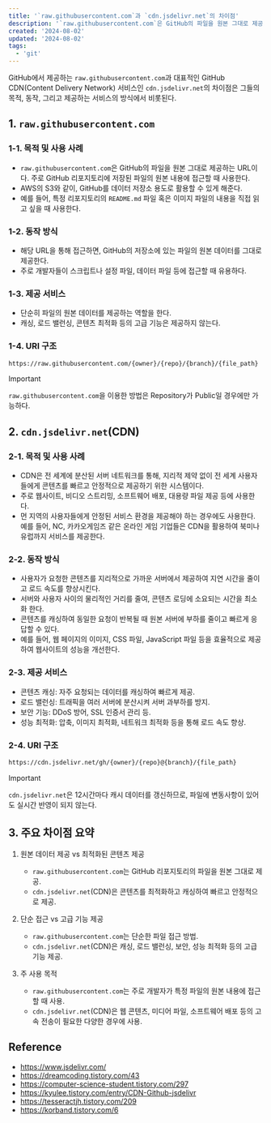 ```yaml
---
title: '`raw.githubusercontent.com`과 `cdn.jsdelivr.net`의 차이점'
description: '`raw.githubusercontent.com`은 GitHub의 파일을 원본 그대로 제공하는 반면, `cdn.jsdelivr.net`은 최적화된 콘텐츠를 빠르고 안정적으로 제공하는 CDN 서비스로, 각각의 목적과 기능이 다르다.'
created: '2024-08-02'
updated: '2024-08-02'
tags:
  - 'git'
---
```


GitHub에서 제공하는 `raw.githubusercontent.com`과 대표적인 GitHub CDN(Content Delivery Network) 서비스인 `cdn.jsdelivr.net`의 차이점은 그들의 목적, 동작, 그리고 제공하는 서비스의 방식에서 비롯된다.

## 1. `raw.githubusercontent.com`

### 1-1. 목적 및 사용 사례

- `raw.githubusercontent.com`은 GitHub의 파일을 원본 그대로 제공하는 URL이다. 주로 GitHub 리포지토리에 저장된 파일의 원본 내용에 접근할 때 사용한다.
- AWS의 S3와 같이, GitHub를 데이터 저장소 용도로 활용할 수 있게 해준다.
- 예를 들어, 특정 리포지토리의 `README.md` 파일 혹은 이미지 파일의 내용을 직접 읽고 싶을 때 사용한다.

### 1-2. 동작 방식

- 해당 URL을 통해 접근하면, GitHub의 저장소에 있는 파일의 원본 데이터를 그대로 제공한다.
- 주로 개발자들이 스크립트나 설정 파일, 데이터 파일 등에 접근할 때 유용하다.

### 1-3. 제공 서비스

- 단순히 파일의 원본 데이터를 제공하는 역할을 한다.
- 캐싱, 로드 밸런싱, 콘텐츠 최적화 등의 고급 기능은 제공하지 않는다.

### 1-4. URI 구조

```txt
https://raw.githubusercontent.com/{owner}/{repo}/{branch}/{file_path}
```

> [!IMPORTANT]
>
> `raw.githubusercontent.com`을 이용한 방법은 Repository가 Public일 경우에만 가능하다.

## 2. `cdn.jsdelivr.net`(CDN)

### 2-1. 목적 및 사용 사례

- CDN은 전 세계에 분산된 서버 네트워크를 통해, 지리적 제약 없이 전 세계 사용자들에게 콘텐츠를 빠르고 안정적으로 제공하기 위한 시스템이다.
- 주로 웹사이트, 비디오 스트리밍, 소프트웨어 배포, 대용량 파일 제공 등에 사용한다.
- 먼 지역의 사용자들에게 안정된 서비스 환경을 제공해야 하는 경우에도 사용한다. 예를 들어, NC, 카카오게임즈 같은 온라인 게임 기업들은 CDN을 활용하여 북미나 유럽까지 서비스를 제공한다.

### 2-2. 동작 방식

- 사용자가 요청한 콘텐츠를 지리적으로 가까운 서버에서 제공하여 지연 시간을 줄이고 로드 속도를 향상시킨다.
- 서버와 사용자 사이의 물리적인 거리를 줄여, 콘텐츠 로딩에 소요되는 시간을 최소화 한다.
- 콘텐츠를 캐싱하여 동일한 요청이 반복될 때 원본 서버에 부하를 줄이고 빠르게 응답할 수 있다.
- 예를 들어, 웹 페이지의 이미지, CSS 파일, JavaScript 파일 등을 효율적으로 제공하여 웹사이트의 성능을 개선한다.

### 2-3. 제공 서비스

- 콘텐츠 캐싱: 자주 요청되는 데이터를 캐싱하여 빠르게 제공.
- 로드 밸런싱: 트래픽을 여러 서버에 분산시켜 서버 과부하를 방지.
- 보안 기능: DDoS 방어, SSL 인증서 관리 등.
- 성능 최적화: 압축, 이미지 최적화, 네트워크 최적화 등을 통해 로드 속도 향상.

### 2-4. URI 구조

```txt
https://cdn.jsdelivr.net/gh/{owner}/{repo}@{branch}/{file_path}
```

> [!IMPORTANT]
>
> `cdn.jsdelivr.net`은 12시간마다 캐시 데이터를 갱신하므로, 파일에 변동사항이 있어도 실시간 반영이 되지 않는다.

## 3. 주요 차이점 요약

1. 원본 데이터 제공 vs 최적화된 콘텐츠 제공

    - `raw.githubusercontent.com`는 GitHub 리포지토리의 파일을 원본 그대로 제공.
    - `cdn.jsdelivr.net`(CDN)은 콘텐츠를 최적화하고 캐싱하여 빠르고 안정적으로 제공.

1. 단순 접근 vs 고급 기능 제공

    - `raw.githubusercontent.com`는 단순한 파일 접근 방법.
    - `cdn.jsdelivr.net`(CDN)은 캐싱, 로드 밸런싱, 보안, 성능 최적화 등의 고급 기능 제공.

1. 주 사용 목적

    - `raw.githubusercontent.com`는 주로 개발자가 특정 파일의 원본 내용에 접근할 때 사용.
    - `cdn.jsdelivr.net`(CDN)은 웹 콘텐츠, 미디어 파일, 소프트웨어 배포 등의 고속 전송이 필요한 다양한 경우에 사용.

## Reference

- <https://www.jsdelivr.com/>
- <https://dreamcoding.tistory.com/43>
- <https://computer-science-student.tistory.com/297>
- <https://kyulee.tistory.com/entry/CDN-Github-jsdelivr>
- <https://tesseractjh.tistory.com/209>
- <https://korband.tistory.com/6>
